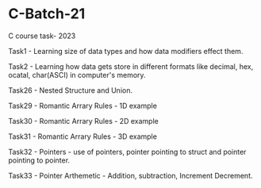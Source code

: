 # C-Batch-21
 C course task- 2023

Task1 - Learning size of data types and how data modifiers effect them.

Task2 - Learning how data gets store in different formats like decimal, hex, ocatal, char(ASCI) in computer's memory.

Task26 - Nested Structure and Union.

Task29 - Romantic Arrary Rules - 1D example

Task30 - Romantic Arrary Rules - 2D example

Task31 - Romantic Arrary Rules - 3D example

Task32 - Pointers - use of pointers, pointer pointing to struct and pointer pointing to pointer.

Task33 - Pointer Arthemetic - Addition, subtraction, Increment Decrement.


